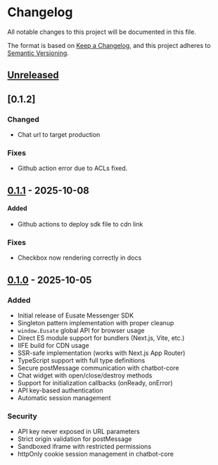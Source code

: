# Changelog

All notable changes to this project will be documented in this file.

The format is based on [Keep a Changelog](https://keepachangelog.com/en/1.0.0/),
and this project adheres to [Semantic Versioning](https://semver.org/spec/v2.0.0.html).

## [Unreleased]

## [0.1.2]

### Changed

- Chat url to target production

### Fixes

- Github action error due to ACLs fixed.

## [0.1.1] - 2025-10-08

#### Added

- Github actions to deploy sdk file to cdn link

### Fixes

- Checkbox now rendering correctly in docs

## [0.1.0] - 2025-10-05

### Added

- Initial release of Eusate Messenger SDK
- Singleton pattern implementation with proper cleanup
- `window.Eusate` global API for browser usage
- Direct ES module support for bundlers (Next.js, Vite, etc.)
- IIFE build for CDN usage
- SSR-safe implementation (works with Next.js App Router)
- TypeScript support with full type definitions
- Secure postMessage communication with chatbot-core
- Chat widget with open/close/destroy methods
- Support for initialization callbacks (onReady, onError)
- API key-based authentication
- Automatic session management

### Security

- API key never exposed in URL parameters
- Strict origin validation for postMessage
- Sandboxed iframe with restricted permissions
- httpOnly cookie session management in chatbot-core

[Unreleased]: https://github.com/EUSATE/eusate-messenger-sdk/compare/v0.1.1...HEAD
[0.1.1]: https://github.com/EUSATE/eusate-messenger-sdk/releases/tag/v0.1.1
[0.1.0]: https://github.com/EUSATE/eusate-messenger-sdk/releases/tag/v0.1.0
